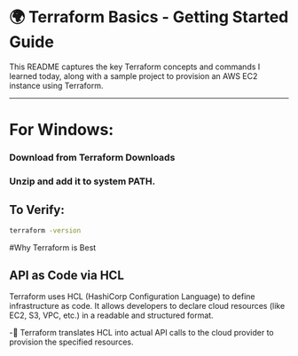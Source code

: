 # 🌍 Terraform Basics - Getting Started Guide

This README captures the key Terraform concepts and commands I learned today, along with a sample project to provision an AWS EC2 instance using Terraform.

---

# For Windows:

### Download from Terraform Downloads

### Unzip and add it to system PATH.

## To Verify:

```bash
terraform -version
```

#Why Terraform is Best

##  API as Code via HCL

Terraform uses HCL (HashiCorp Configuration Language) to define infrastructure as code. It allows developers to declare cloud resources (like EC2, S3, VPC, etc.) in a readable and structured format.

-🧠 Terraform translates HCL into actual API calls to the cloud provider to provision the specified resources.
